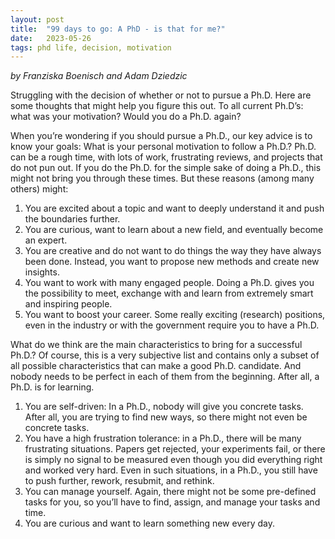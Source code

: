 ```yaml
---
layout: post
title:  "99 days to go: A PhD - is that for me?"
date:   2023-05-26
tags: phd life, decision, motivation
---
```


*by Franziska Boenisch and Adam Dziedzic*

Struggling with the decision of whether or not to pursue a Ph.D. Here are some thoughts that might help you figure this out. To all current Ph.D’s: what was your motivation? Would you do a Ph.D. again?

When you’re wondering if you should pursue a Ph.D., our key advice is to know your goals: What is your personal motivation to follow a Ph.D.? Ph.D. can be a rough time, with lots of work, frustrating reviews, and projects that do not pun out. 
If you do the Ph.D. for the simple sake of doing a Ph.D., this might not bring you through these times. But these reasons (among many others) might:

1. You are excited about a topic and want to deeply understand it and push the boundaries further.
2. You are curious, want to learn about a new field, and eventually become an expert.
3. You are creative and do not want to do things the way they have always been done. Instead, you want to propose new methods and create new insights.
4. You want to work with many engaged people. Doing a Ph.D. gives you the possibility to meet, exchange with and learn from extremely smart and inspiring people.
5. You want to boost your career. Some really exciting (research) positions, even in the industry or with the government require you to have a Ph.D.

What do we think are the main characteristics to bring for a successful Ph.D.? Of course, this is a very subjective list and contains only a subset of all possible characteristics that can make a good Ph.D. candidate. And nobody needs to be perfect in each of them from the beginning. After all, a Ph.D. is for learning.

1. You are self-driven: In a Ph.D., nobody will give you concrete tasks. After all, you are trying to find new ways, so there might not even be concrete tasks.
2. You have a high frustration tolerance: in a Ph.D., there will be many frustrating situations. Papers get rejected, your experiments fail, or there is simply no signal to be measured even though you did everything right and worked very hard. Even in such situations, in a Ph.D., you still have to push further, rework, resubmit, and rethink.
3. You can manage yourself. Again, there might not be some pre-defined tasks for you, so you’ll have to find, assign, and manage your tasks and time.
4. You are curious and want to learn something new every day.


